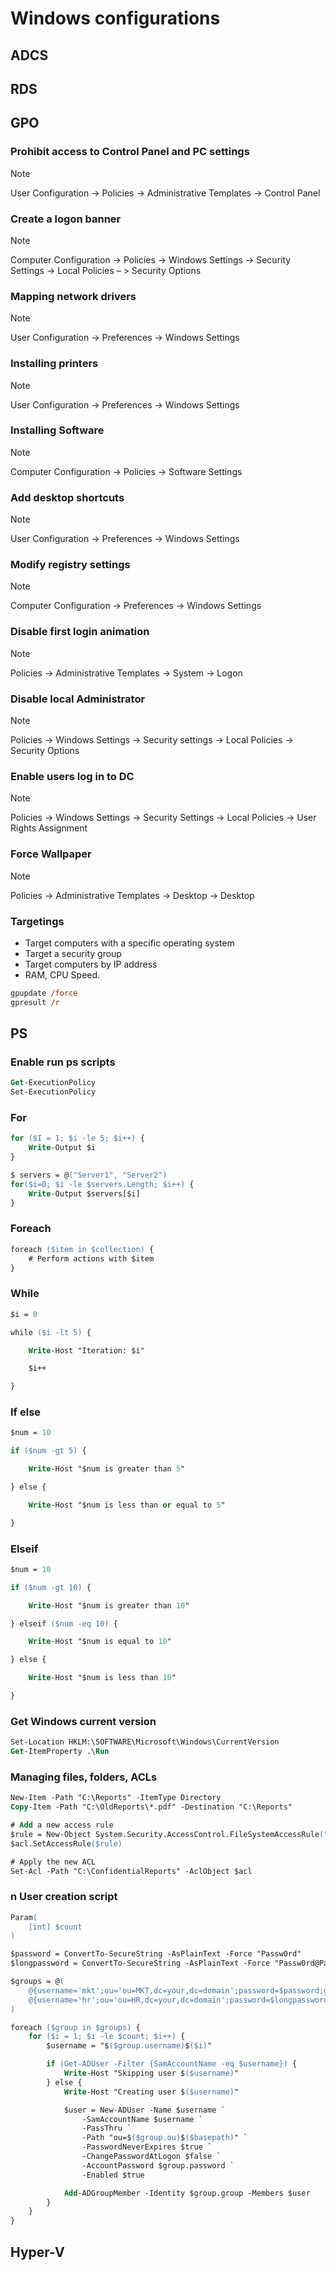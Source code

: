 # Windows configurations

## ADCS

## RDS

## GPO

### Prohibit access to Control Panel and PC settings

> [!NOTE]
> User Configuration -> Policies -> Administrative Templates -> Control Panel

### Create a logon banner

> [!NOTE]
> Computer Configuration -> Policies -> Windows Settings -> Security Settings -> Local Policies – > Security Options

### Mapping network drivers

> [!NOTE]
> User Configuration -> Preferences -> Windows Settings

### Installing printers

> [!NOTE]
> User Configuration -> Preferences -> Windows Settings

### Installing Software

> [!NOTE]
> Computer Configuration -> Policies -> Software Settings

### Add desktop shortcuts

> [!NOTE]
> User Configuration -> Preferences -> Windows Settings

### Modify registry settings

> [!NOTE]
> Computer Configuration -> Preferences -> Windows Settings

### Disable first login animation

> [!NOTE]
> Policies -> Administrative Templates -> System -> Logon

### Disable local Administrator

> [!NOTE]
> Policies -> Windows Settings -> Security settings -> Local Policies -> Security Options

### Enable users log in to DC

> [!NOTE]
> Policies -> Windows Settings -> Security Settings -> Local Policies -> User Rights Assignment

### Force Wallpaper

> [!NOTE]
> Policies -> Administrative Templates -> Desktop -> Desktop

### Targetings

- Target computers with a specific operating system
- Target a security group
- Target computers by IP address
- RAM, CPU Speed.

```ps
gpupdate /force
gpresult /r
```

## PS

### Enable run ps scripts

```ps
Get-ExecutionPolicy
Set-ExecutionPolicy
```

### For

```ps
for ($I = 1; $i -le 5; $i++) {
    Write-Output $i
}

$ servers = @("Server1", "Server2")
for($i=0; $i -le $servers.Length; $i++) {
    Write-Output $servers[$i]
}
```

### Foreach

```ps
foreach ($item in $collection) {
    # Perform actions with $item
}
```

### While

```ps
$i = 0

while ($i -lt 5) {

    Write-Host "Iteration: $i"

    $i++

}
```

### If else

```ps
$num = 10

if ($num -gt 5) {

    Write-Host "$num is greater than 5"

} else {

    Write-Host "$num is less than or equal to 5"

}
```

### Elseif

```ps
$num = 10

if ($num -gt 10) {

    Write-Host "$num is greater than 10"

} elseif ($num -eq 10) {

    Write-Host "$num is equal to 10"

} else {

    Write-Host "$num is less than 10"

}
```

### Get Windows current version

```ps
Set-Location HKLM:\SOFTWARE\Microsoft\Windows\CurrentVersion
Get-ItemProperty .\Run
```

### Managing files, folders, ACLs

```ps
New-Item -Path "C:\Reports" -ItemType Directory
Copy-Item -Path "C:\OldReports\*.pdf" -Destination "C:\Reports"

# Add a new access rule 
$rule = New-Object System.Security.AccessControl.FileSystemAccessRule("DOMAIN\UserGroup","ReadAndExecute","Allow") 
$acl.SetAccessRule($rule)

# Apply the new ACL 
Set-Acl -Path "C:\ConfidentialReports" -AclObject $acl
```

### n User creation script

```ps
Param(
    [int] $count
)

$password = ConvertTo-SecureString -AsPlainText -Force "Passw0rd"
$longpassword = ConvertTo-SecureString -AsPlainText -Force "Passw0rd@Passw0rd"

$groups = @(
    @{username='mkt';ou='ou=MKT,dc=your,dc=domain';password=$password;group="MKT"},
    @{username='hr';ou='ou=HR,dc=your,dc=domain';password=$longpassword;group="HR"}
)

foreach ($group in $groups) {
    for ($i = 1; $i -le $count; $i++) {
        $username = "$($group.username)$($i)"

        if (Get-ADUser -Filter {SamAccountName -eq $username}) {
            Write-Host "Skipping user $($username)"
        } else {
            Write-Host "Creating user $($username)"

            $user = New-ADUser -Name $username `
                -SamAccountName $username `
                -PassThru `
                -Path "ou=$($group.ou)$($basepath)" `
                -PasswordNeverExpires $true `
                -ChangePasswordAtLogon $false `
                -AccountPassword $group.password `
                -Enabled $true

            Add-ADGroupMember -Identity $group.group -Members $user
        }
    }
}
```

## Hyper-V
